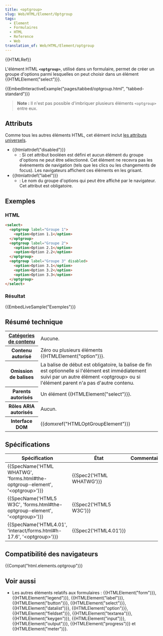 ```yaml
---
title: <optgroup>
slug: Web/HTML/Element/Optgroup
tags:
  - Element
  - Formulaires
  - HTML
  - Reference
  - Web
translation_of: Web/HTML/Element/optgroup
---
```

{{HTMLRef}}

L'élément HTML **`<optgroup>`**, utilisé dans un formulaire, permet de créer un groupe d'options parmi lesquelles on peut choisir dans un élément {{HTMLElement("select")}}.

{{EmbedInteractiveExample("pages/tabbed/optgroup.html", "tabbed-standard")}}

> **Note :** Il n'est pas possible d'imbriquer plusieurs éléments `<optgroup>` entre eux.

## Attributs

Comme tous les autres éléments HTML, cet élément inclut [les attributs universels](/fr/docs/Web/HTML/Attributs_universels).

- {{htmlattrdef("disabled")}}
  - : Si cet attribut booléen est défini et aucun élément du groupe d'options ne peut être sélectionné. Cet élément ne recevra pas les évènements de navigation (tels que les clics ou les changements de focus). Les navigateurs affichent ces éléments en les grisant.
- {{htmlattrdef("label")}}
  - : Le nom du groupe d'options qui peut être affiché par le navigateur. Cet attribut est obligatoire.

## Exemples

### HTML

```html
<select>
  <optgroup label="Groupe 1">
    <option>Option 1.1</option>
  </optgroup>
  <optgroup label="Groupe 2">
    <option>Option 2.1</option>
    <option>Option 2.2</option>
  </optgroup>
  <optgroup label="Groupe 3" disabled>
    <option>Option 3.1</option>
    <option>Option 3.2</option>
    <option>Option 3.3</option>
  </optgroup>
</select>
```

### Résultat

{{EmbedLiveSample("Exemples")}}

## Résumé technique

<table class="properties">
  <tbody>
    <tr>
      <th scope="row">
        <a href="/fr/docs/Web/HTML/Catégorie_de_contenu"
          >Catégories de contenu</a
        >
      </th>
      <td>Aucune.</td>
    </tr>
    <tr>
      <th scope="row">Contenu autorisé</th>
      <td>Zéro ou plusieurs éléments {{HTMLElement("option")}}.</td>
    </tr>
    <tr>
      <th scope="row">Omission de balises</th>
      <td>
        La balise de début est obligatoire, la balise de fin est optionnelle si
        l'élément est immédiatement suivi par un autre élément &#x3C;optgroup>
        ou si l'élément parent n'a pas d'autre contenu.
      </td>
    </tr>
    <tr>
      <th scope="row">Parents autorisés</th>
      <td>Un élément {{HTMLElement("select")}}.</td>
    </tr>
    <tr>
      <th scope="row">Rôles ARIA autorisés</th>
      <td>Aucun.</td>
    </tr>
    <tr>
      <th scope="row">Interface DOM</th>
      <td>{{domxref("HTMLOptGroupElement")}}</td>
    </tr>
  </tbody>
</table>

## Spécifications

| Spécification                                                                                                | État                             | Commentaires |
| ------------------------------------------------------------------------------------------------------------ | -------------------------------- | ------------ |
| {{SpecName('HTML WHATWG', 'forms.html#the-optgroup-element', '&lt;optgroup&gt;')}} | {{Spec2('HTML WHATWG')}} |              |
| {{SpecName('HTML5 W3C', 'forms.html#the-optgroup-element', '&lt;optgroup&gt;')}} | {{Spec2('HTML5 W3C')}}     |              |
| {{SpecName('HTML4.01', 'interact/forms.html#h-17.6', '&lt;optgroup&gt;')}}         | {{Spec2('HTML4.01')}}     |              |

## Compatibilité des navigateurs

{{Compat("html.elements.optgroup")}}

## Voir aussi

- Les autres éléments relatifs aux formulaires : {{HTMLElement("form")}}, {{HTMLElement("legend")}}, {{HTMLElement("label")}}, {{HTMLElement("button")}}, {{HTMLElement("select")}}, {{HTMLElement("datalist")}}, {{HTMLElement("option")}}, {{HTMLElement("fieldset")}}, {{HTMLElement("textarea")}}, {{HTMLElement("keygen")}}, {{HTMLElement("input")}}, {{HTMLElement("output")}}, {{HTMLElement("progress")}} et {{HTMLElement("meter")}}.
